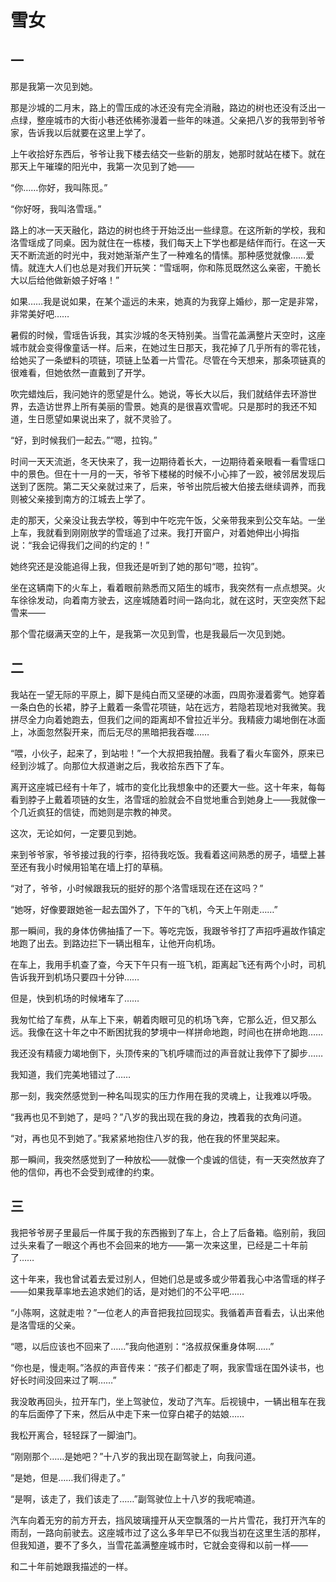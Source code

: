 # 雪女

## 一

那是我第一次见到她。

那是沙城的二月末，路上的雪压成的冰还没有完全消融，路边的树也还没有泛出一点绿，整座城市的大街小巷还依稀弥漫着一些年的味道。父亲把八岁的我带到爷爷家，告诉我以后就要在这里上学了。

上午收拾好东西后，爷爷让我下楼去结交一些新的朋友，她那时就站在楼下。就在那天上午璀璨的阳光中，我第一次见到了她——

“你……你好，我叫陈觅。”

“你好呀，我叫洛雪瑶。”

路上的冰一天天融化，路边的树也终于开始泛出一些绿意。在这所新的学校，我和洛雪瑶成了同桌。因为就住在一栋楼，我们每天上下学也都是结伴而行。在这一天天不断流逝的时光中，我对她渐渐产生了一种难名的情愫。那种感觉就像……爱情。就连大人们也总是对我们开玩笑：“雪瑶啊，你和陈觅既然这么亲密，干脆长大以后给他做新娘子好咯！”

如果……我是说如果，在某个遥远的未来，她真的为我穿上婚纱，那一定是非常，非常美好吧……

暑假的时候，雪瑶告诉我，其实沙城的冬天特别美。当雪花盖满整片天空时，这座城市就会变得像童话一样。后来，在她过生日那天，我花掉了几乎所有的零花钱，给她买了一条塑料的项链，项链上坠着一片雪花。尽管在今天想来，那条项链真的很难看，但她依然一直戴到了开学。

吹完蜡烛后，我问她许的愿望是什么。她说，等长大以后，我们就结伴去环游世界，去造访世界上所有美丽的雪景。她真的是很喜欢雪呢。只是那时的我还不知道，生日愿望如果说出来了，就不灵验了。

“好，到时候我们一起去。”“嗯，拉钩。”

时间一天天流逝，冬天快来了，我一边期待着长大，一边期待着亲眼看一看雪瑶口中的景色。但在十一月的一天，爷爷下楼梯的时候不小心摔了一跤，被邻居发现后送到了医院。第二天父亲就过来了，后来，爷爷出院后被大伯接去继续调养，而我则被父亲接到南方的江城去上学了。

走的那天，父亲没让我去学校，等到中午吃完午饭，父亲带我来到公交车站。一坐上车，我就看到刚刚放学的雪瑶追了过来。我打开窗户，对着她伸出小拇指说：“我会记得我们之间的约定的！”

她终究还是没能追得上我，但我还是听到了她的那句“嗯，拉钩”。

坐在这辆南下的火车上，看着眼前熟悉而又陌生的城市，我突然有一点点想哭。火车徐徐发动，向着南方驶去，这座城随着时间一路向北，就在这时，天空突然下起雪来——

那个雪花缀满天空的上午，是我第一次见到雪，也是我最后一次见到她。

## 二

我站在一望无际的平原上，脚下是纯白而又坚硬的冰面，四周弥漫着雾气。她穿着一条白色的长裙，脖子上戴着一条雪花项链，站在远方，若隐若现地对我微笑。我拼尽全力向着她跑去，但我们之间的距离却不曾拉近半分。我精疲力竭地倒在冰面上，冰面忽然裂开来，而后无尽的黑暗把我吞噬……

“喂，小伙子，起来了，到站啦！”一个大叔把我拍醒。我看了看火车窗外，原来已经到沙城了。向那位大叔道谢之后，我收拾东西下了车。

离开这座城已经有十年了，城市的变化比我想象中的还要大一些。这十年来，每每看到脖子上戴着项链的女生，洛雪瑶的脸就会不自觉地重合到她身上——我就像一个几近疯狂的信徒，而她则是宗教的神灵。

这次，无论如何，一定要见到她。

来到爷爷家，爷爷接过我的行李，招待我吃饭。我看着这间熟悉的房子，墙壁上甚至还有我小时候用铅笔在墙上打的草稿。

“对了，爷爷，小时候跟我玩的挺好的那个洛雪瑶现在还在这吗？”

“她呀，好像要跟她爸一起去国外了，下午的飞机，今天上午刚走……”

那一瞬间，我的身体仿佛抽搐了一下。等吃完饭，我跟爷爷打了声招呼遍故作镇定地跑了出去。到路边拦下一辆出租车，让他开向机场。

在车上，我用手机查了查，今天下午只有一班飞机，距离起飞还有两个小时，司机告诉我开到机场只要四十分钟……

但是，快到机场的时候堵车了……

我匆忙给了车费，从车上下来，朝着肉眼可见的机场飞奔，它那么近，但又那么远。我像在这十年之中不断困扰我的梦境中一样拼命地跑，时间也在拼命地跑……

我还没有精疲力竭地倒下，头顶传来的飞机呼啸而过的声音就让我停下了脚步……

我知道，我们完美地错过了……

那一刻，我突然感觉到一种名叫现实的压力作用在我的灵魂上，让我难以呼吸。

“我再也见不到她了，是吗？”八岁的我出现在我的身边，拽着我的衣角问道。

“对，再也见不到她了。”我紧紧地抱住八岁的我，他在我的怀里哭起来。

那一瞬间，我突然感觉到了一种放松——就像一个虔诚的信徒，有一天突然放弃了他的信仰，再也不会受到戒律的约束。

## 三

我把爷爷房子里最后一件属于我的东西搬到了车上，合上了后备箱。临别前，我回过头来看了一眼这个再也不会回来的地方——第一次来这里，已经是二十年前了……

这十年来，我也曾试着去爱过别人，但她们总是或多或少带着我心中洛雪瑶的样子——如果我草率地去追求她们的话，是对她们的不公平吧……

“小陈啊，这就走啦？”一位老人的声音把我拉回现实。我循着声音看去，认出来他是洛雪瑶的父亲。

“嗯，以后应该也不回来了……”我向他道别：“洛叔叔保重身体啊……”

“你也是，慢走啊。”洛叔的声音传来：“孩子们都走了啊，我家雪瑶在国外读书，也好长时间没回来过了啊……”

我没敢再回头，拉开车门，坐上驾驶位，发动了汽车。后视镜中，一辆出租车在我的车后面停了下来，然后从中走下来一位穿白裙子的姑娘……

我松开离合，轻轻踩了一脚油门。

“刚刚那个……是她吧？”十八岁的我出现在副驾驶上，向我问道。

“是她，但是……我们得走了。”

“是啊，该走了，我们该走了……”副驾驶位上十八岁的我呢喃道。

汽车向着无穷的前方开去，挡风玻璃撞开从天空飘落的一片片雪花，我打开汽车的雨刮，一路向前驶去。这座城市过了这么多年早已不似我当初在这里生活的那样，但我知道，要不了多久，当雪花盖满整座城市时，它就会变得和以前一样——

和二十年前她跟我描述的一样。
